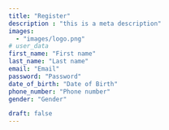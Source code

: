 ```yaml
---
title: "Register"
description : "this is a meta description"
images: 
  - "images/logo.png"
# user_data
first_name: "First name"
last_name: "Last name"
email: "Email"
password: "Password"
date_of_birth: "Date of Birth"
phone_number: "Phone number"
gender: "Gender"

draft: false
---
```

